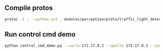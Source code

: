## Compile protos
```bash
protoc -I . --python_out . modules/perception/proto/traffic_light_detection.proto
```

## Run control cmd demo
```bash
python control_cmd_demo.py --carla 172.17.0.2 --apollo 172.17.0.3 --sync --loop
```
